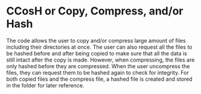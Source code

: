 # CCosH or Copy, Compress, and/or Hash
The code allows the user to copy and/or compress large amount of files including their directories at once.
The user can also request all the files to be hashed before and after being copied to make sure that all the data is still intact after the copy is made.
However, when compressing, the files are only hashed before they are compressed. When the user uncompress the files, they can request them to be 
hashed again to check for integrity.
For both copied files and the compress file, a hashed file is created and stored in the folder for later reference.
